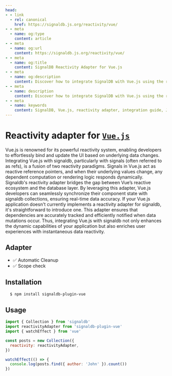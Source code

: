 ```yaml
---
head:
- - link
  - rel: canonical
    href: https://signaldb.js.org/reactivity/vue/
- - meta
  - name: og:type
    content: article
- - meta
  - name: og:url
    content: https://signaldb.js.org/reactivity/vue/
- - meta
  - name: og:title
    content: SignalDB Reactivity Adapter for Vue.js
- - meta
  - name: og:description
    content: Discover how to integrate SignalDB with Vue.js using the reactivity adapter. This guide explains automatic cleanup, scope checks, and provides code examples for seamless synchronization between Vue.js components and SignalDB collections.
- - meta
  - name: description
    content: Discover how to integrate SignalDB with Vue.js using the reactivity adapter. This guide explains automatic cleanup, scope checks, and provides code examples for seamless synchronization between Vue.js components and SignalDB collections.
- - meta
  - name: keywords
    content: SignalDB, Vue.js, reactivity adapter, integration guide, JavaScript, TypeScript, real-time updates, signaldb-plugin-vue, watchEffect, component state, dynamic UI
---
```

# Reactivity adapter for [`Vue.js`](https://vuejs.org/guide/essentials/reactivity-fundamentals.html)

Vue.js is renowned for its powerful reactivity system, enabling developers to effortlessly bind and update the UI based on underlying data changes. Integrating Vue.js with signaldb, particularly with signals (often referred to as refs), is a fusion of two reactivity paradigms. Signals in Vue.js act as reactive reference pointers, and when their underlying values change, any dependent computation or rendering logic responds dynamically. Signaldb's reactivity adapter bridges the gap between Vue’s reactive ecosystem and the database layer. By leveraging this adapter, Vue.js developers can seamlessly synchronize their component state with signaldb collections, ensuring real-time data accuracy. If your Vue.js application doesn't currently implements a reactivity adapter for signaldb, it's straightforward to introduce one. This adapter ensures that dependencies are accurately tracked and efficiently notified when data mutations occur. Thus, integrating Vue.js with signaldb not only enhances the dynamic capabilities of your application but also enriches user experiences with instantaneous data reactivity.

## Adapter

* ✅ Automatic Cleanup
* ✅ Scope check

## Installation

```bash
  $ npm install signaldb-plugin-vue
```

## Usage

```js
import { Collection } from 'signaldb'
import reactivityAdapter from 'signaldb-plugin-vue'
import { watchEffect } from 'vue'

const posts = new Collection({
  reactivity: reactivityAdapter,
})

watchEffect(() => {
  console.log(posts.find({ author: 'John' }).count())
})
```
